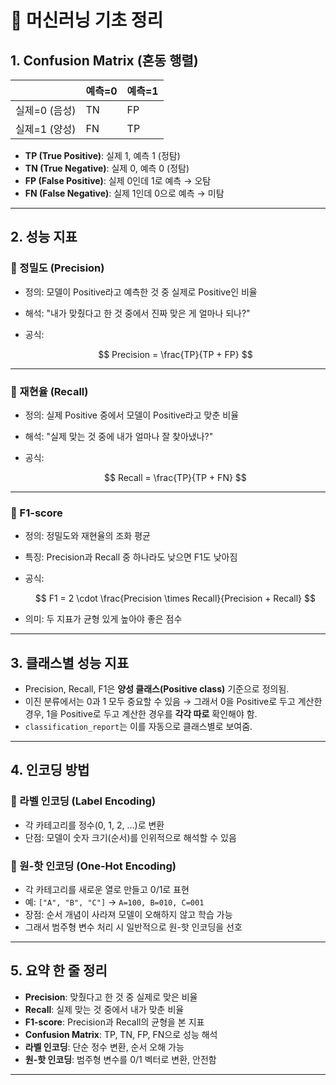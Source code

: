# 🤖 머신러닝 기초 정리

## 1. Confusion Matrix (혼동 행렬)

|           | 예측=0 | 예측=1 |
| --------- | ---- | ---- |
| 실제=0 (음성) | TN   | FP   |
| 실제=1 (양성) | FN   | TP   |

* **TP (True Positive)**: 실제 1, 예측 1 (정탐)
* **TN (True Negative)**: 실제 0, 예측 0 (정탐)
* **FP (False Positive)**: 실제 0인데 1로 예측 → 오탐
* **FN (False Negative)**: 실제 1인데 0으로 예측 → 미탐

---

## 2. 성능 지표

### 🔹 정밀도 (Precision)

* 정의: 모델이 Positive라고 예측한 것 중 실제로 Positive인 비율
* 해석: "내가 맞췄다고 한 것 중에서 진짜 맞은 게 얼마나 되나?"
* 공식:

  $$
  Precision = \frac{TP}{TP + FP}
  $$

---

### 🔹 재현율 (Recall)

* 정의: 실제 Positive 중에서 모델이 Positive라고 맞춘 비율
* 해석: "실제 맞는 것 중에 내가 얼마나 잘 찾아냈나?"
* 공식:

  $$
  Recall = \frac{TP}{TP + FN}
  $$

---

### 🔹 F1-score

* 정의: 정밀도와 재현율의 조화 평균
* 특징: Precision과 Recall 중 하나라도 낮으면 F1도 낮아짐
* 공식:

  $$
  F1 = 2 \cdot \frac{Precision \times Recall}{Precision + Recall}
  $$
* 의미: 두 지표가 균형 있게 높아야 좋은 점수

---

## 3. 클래스별 성능 지표

* Precision, Recall, F1은 **양성 클래스(Positive class)** 기준으로 정의됨.
* 이진 분류에서는 0과 1 모두 중요할 수 있음 →
  그래서 0을 Positive로 두고 계산한 경우, 1을 Positive로 두고 계산한 경우를 **각각 따로** 확인해야 함.
* `classification_report`는 이를 자동으로 클래스별로 보여줌.

---

## 4. 인코딩 방법

### 🔹 라벨 인코딩 (Label Encoding)

* 각 카테고리를 정수(0, 1, 2, …)로 변환
* 단점: 모델이 숫자 크기(순서)를 인위적으로 해석할 수 있음

### 🔹 원-핫 인코딩 (One-Hot Encoding)

* 각 카테고리를 새로운 열로 만들고 0/1로 표현
* 예: `["A", "B", "C"]` → `A=100, B=010, C=001`
* 장점: 순서 개념이 사라져 모델이 오해하지 않고 학습 가능
* 그래서 범주형 변수 처리 시 일반적으로 원-핫 인코딩을 선호

---

## 5. 요약 한 줄 정리

* **Precision**: 맞췄다고 한 것 중 실제로 맞은 비율
* **Recall**: 실제 맞는 것 중에서 내가 맞춘 비율
* **F1-score**: Precision과 Recall의 균형을 본 지표
* **Confusion Matrix**: TP, TN, FP, FN으로 성능 해석
* **라벨 인코딩**: 단순 정수 변환, 순서 오해 가능
* **원-핫 인코딩**: 범주형 변수를 0/1 벡터로 변환, 안전함

---